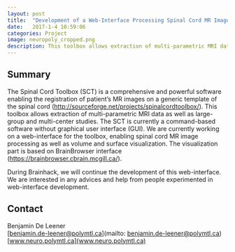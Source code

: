 ```yaml
---
layout: post
title:  "Development of a Web-Interface Processing Spinal Cord MR Images"
date:   2017-1-4 10:59:06
categories: Project
image: neuropoly_cropped.png
description: This toolbox allows extraction of multi-parametric MRI data as well as large-group and multi-center studies.
---
```

## Summary
The Spinal Cord Toolbox (SCT) is a comprehensive and powerful software enabling the registration of patient’s MR images on a generic template of the spinal cord (http://sourceforge.net/projects/spinalcordtoolbox/). This toolbox allows extraction of multi-parametric MRI data as well as large-group and multi-center studies. The SCT is currently a command-based software without graphical user interface (GUI). We are currently working on a web-interface for the toolbox, enabling spinal cord MR image processing as well as volume and surface visualization. The visualization part is based on BrainBrowser interface (https://brainbrowser.cbrain.mcgill.ca/).

During Brainhack, we will continue the development of this web-interface. We are interested in any advices and help from people experimented in web-interface development.


## Contact  
Benjamin De Leener  
[benjamin.de-leener@polymtl.ca](mailto: benjamin.de-leener@polymtl.ca)  
[www.neuro.polymtl.ca](www.neuro.polymtl.ca)  
